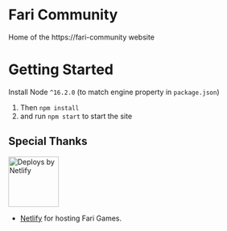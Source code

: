 # Fari Community

Home of the https://fari-community website

# Getting Started

Install Node `^16.2.0` (to match engine property in `package.json`)

1. Then `npm install`
2. and run `npm start` to start the site

## Special Thanks

<a href="https://www.netlify.com">
  <img width="100px" src="https://www.netlify.com/img/global/badges/netlify-color-accent.svg" alt="Deploys by Netlify" />
</a>

- [Netlify](https://netlify.com/) for hosting Fari Games.
